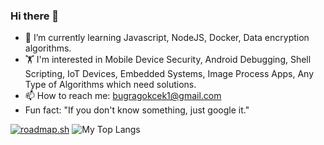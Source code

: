 ### Hi there 👋

- 🌱 I’m currently learning Javascript, NodeJS, Docker, Data encryption algorithms.
- 🏋 I'm interested in Mobile Device Security, Android Debugging, Shell Scripting, IoT Devices, Embedded Systems, Image Process Apps, Any Type of Algorithms which need solutions.  
- 📫 How to reach me: bugragokcek1@gmail.com
- Fun fact: "If you don't know something, just google it."

<p float="center">
    <a href="https://roadmap.sh"><img src="https://api.roadmap.sh/v1-badge/tall/64e1bad9ced78d29352ef626?variant=dark" alt="roadmap.sh"/></a>
  <img  src="https://github-readme-stats.vercel.app/api/top-langs/?username=bugra-gokcek&layout=pie&theme=dark&hide=html,css" alt="My Top Langs" />
</p>
